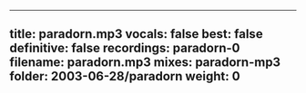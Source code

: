 
---
title: paradorn.mp3
vocals: false
best: false
definitive: false
recordings: paradorn-0
filename: paradorn.mp3
mixes: paradorn-mp3
folder: 2003-06-28/paradorn
weight: 0
---
